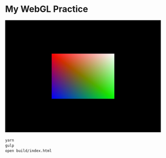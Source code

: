 My WebGL Practice
========

![Screenshot]

```bash
yarn
gulp
open build/index.html
```

[Screenshot]: https://raw.githubusercontent.com/simnalamburt/i/master/webgl-practice/screenshot.jpg
